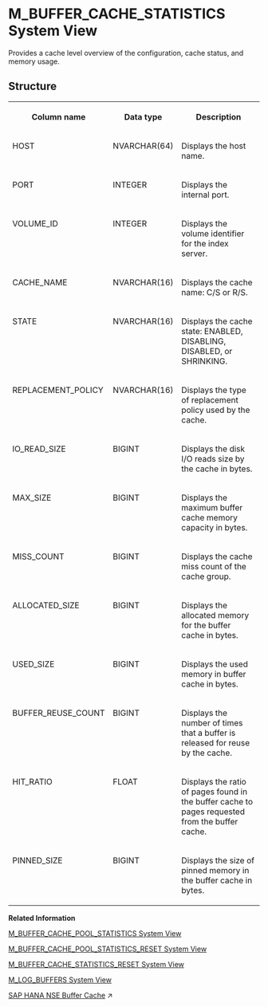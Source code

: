<!-- loio67939bc3ace4409ea01ac9aaa1ec6407 -->

# M\_BUFFER\_CACHE\_STATISTICS System View

Provides a cache level overview of the configuration, cache status, and memory usage.



## Structure


<table>
<tr>
<th valign="top">

Column name

</th>
<th valign="top">

Data type

</th>
<th valign="top">

Description

</th>
</tr>
<tr>
<td valign="top">

HOST

</td>
<td valign="top">

NVARCHAR\(64\)

</td>
<td valign="top">

Displays the host name.

</td>
</tr>
<tr>
<td valign="top">

PORT

</td>
<td valign="top">

INTEGER

</td>
<td valign="top">

Displays the internal port.

</td>
</tr>
<tr>
<td valign="top">

VOLUME\_ID

</td>
<td valign="top">

INTEGER

</td>
<td valign="top">

Displays the volume identifier for the index server.

</td>
</tr>
<tr>
<td valign="top">

CACHE\_NAME

</td>
<td valign="top">

NVARCHAR\(16\)

</td>
<td valign="top">

Displays the cache name: C/S or R/S.

</td>
</tr>
<tr>
<td valign="top">

STATE

</td>
<td valign="top">

NVARCHAR\(16\)

</td>
<td valign="top">

Displays the cache state: ENABLED, DISABLING, DISABLED, or SHRINKING.

</td>
</tr>
<tr>
<td valign="top">

REPLACEMENT\_POLICY

</td>
<td valign="top">

NVARCHAR\(16\)

</td>
<td valign="top">

Displays the type of replacement policy used by the cache.

</td>
</tr>
<tr>
<td valign="top">

IO\_READ\_SIZE

</td>
<td valign="top">

BIGINT

</td>
<td valign="top">

Displays the disk I/O reads size by the cache in bytes.

</td>
</tr>
<tr>
<td valign="top">

MAX\_SIZE

</td>
<td valign="top">

BIGINT

</td>
<td valign="top">

Displays the maximum buffer cache memory capacity in bytes.

</td>
</tr>
<tr>
<td valign="top">

MISS\_COUNT

</td>
<td valign="top">

BIGINT

</td>
<td valign="top">

Displays the cache miss count of the cache group.

</td>
</tr>
<tr>
<td valign="top">

ALLOCATED\_SIZE

</td>
<td valign="top">

BIGINT

</td>
<td valign="top">

Displays the allocated memory for the buffer cache in bytes.

</td>
</tr>
<tr>
<td valign="top">

USED\_SIZE

</td>
<td valign="top">

BIGINT

</td>
<td valign="top">

Displays the used memory in buffer cache in bytes.

</td>
</tr>
<tr>
<td valign="top">

BUFFER\_REUSE\_COUNT

</td>
<td valign="top">

BIGINT

</td>
<td valign="top">

Displays the number of times that a buffer is released for reuse by the cache.

</td>
</tr>
<tr>
<td valign="top">

HIT\_RATIO

</td>
<td valign="top">

FLOAT

</td>
<td valign="top">

Displays the ratio of pages found in the buffer cache to pages requested from the buffer cache.

</td>
</tr>
<tr>
<td valign="top">

PINNED\_SIZE

</td>
<td valign="top">

BIGINT

</td>
<td valign="top">

Displays the size of pinned memory in the buffer cache in bytes.

</td>
</tr>
</table>

**Related Information**  


[M\_BUFFER\_CACHE\_POOL\_STATISTICS System View](m-buffer-cache-pool-statistics-system-view-4c417c7.md "Provides statistics for each buffer pool in a cache.")

[M\_BUFFER\_CACHE\_POOL\_STATISTICS\_RESET System View](m-buffer-cache-pool-statistics-reset-system-view-caf06b3.md "Provides statistics for each buffer pool in a cache since the last reset.")

[M\_BUFFER\_CACHE\_STATISTICS\_RESET System View](m-buffer-cache-statistics-reset-system-view-1d8ef9a.md "Provides a cache level overview of the configuration, cache status, and memory usage since the last reset.")

[M\_LOG\_BUFFERS System View](m-log-buffers-system-view-20b3e49.md "Provides information about log buffer statistics.")

[SAP HANA NSE Buffer Cache](https://help.sap.com/viewer/f9c5015e72e04fffa14d7d4f7267d897/2023_4_QRC/en-US/8a35ce565c594c11bb785bea607213d8.html "The SAP HANA Native Storage Extension (NSE) buffer cache replaces the SAP HANA default page replacement and memory limit mechanism for the memory pages.") :arrow_upper_right:

